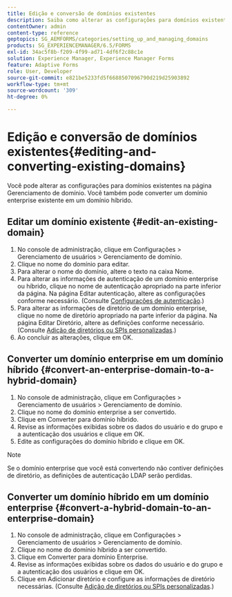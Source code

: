 ```yaml
---
title: Edição e conversão de domínios existentes
description: Saiba como alterar as configurações para domínios existentes na página Gerenciamento de domínio. Converta um domínio enterprise existente em um domínio híbrido ou vice-versa.
contentOwner: admin
content-type: reference
geptopics: SG_AEMFORMS/categories/setting_up_and_managing_domains
products: SG_EXPERIENCEMANAGER/6.5/FORMS
exl-id: 34ac5f8b-f209-4f99-ad71-4df6f2c88c1e
solution: Experience Manager, Experience Manager Forms
feature: Adaptive Forms
role: User, Developer
source-git-commit: e821be5233fd5f6688507096790d219d25903892
workflow-type: tm+mt
source-wordcount: '309'
ht-degree: 0%

---
```


# Edição e conversão de domínios existentes{#editing-and-converting-existing-domains}

Você pode alterar as configurações para domínios existentes na página Gerenciamento de domínio. Você também pode converter um domínio enterprise existente em um domínio híbrido.

## Editar um domínio existente {#edit-an-existing-domain}

1. No console de administração, clique em Configurações > Gerenciamento de usuários > Gerenciamento de domínio.
1. Clique no nome do domínio para editar.
1. Para alterar o nome do domínio, altere o texto na caixa Nome.
1. Para alterar as informações de autenticação de um domínio enterprise ou híbrido, clique no nome de autenticação apropriado na parte inferior da página. Na página Editar autenticação, altere as configurações conforme necessário. (Consulte [Configurações de autenticação](/help/forms/using/admin-help/configuring-authentication-providers.md#authentication-settings).)
1. Para alterar as informações de diretório de um domínio enterprise, clique no nome de diretório apropriado na parte inferior da página. Na página Editar Diretório, altere as definições conforme necessário. (Consulte [Adição de diretórios ou SPIs personalizadas](/help/forms/using/admin-help/configuring-directories.md#adding-directories-or-custom-spis).)
1. Ao concluir as alterações, clique em OK.

## Converter um domínio enterprise em um domínio híbrido {#convert-an-enterprise-domain-to-a-hybrid-domain}

1. No console de administração, clique em Configurações > Gerenciamento de usuários > Gerenciamento de domínio.
1. Clique no nome do domínio enterprise a ser convertido.
1. Clique em Converter para domínio híbrido.
1. Revise as informações exibidas sobre os dados do usuário e do grupo e a autenticação dos usuários e clique em OK.
1. Edite as configurações do domínio híbrido e clique em OK.

>[!NOTE]
>
>Se o domínio enterprise que você está convertendo não contiver definições de diretório, as definições de autenticação LDAP serão perdidas.

## Converter um domínio híbrido em um domínio enterprise {#convert-a-hybrid-domain-to-an-enterprise-domain}

1. No console de administração, clique em Configurações > Gerenciamento de usuários > Gerenciamento de domínio.
1. Clique no nome do domínio híbrido a ser convertido.
1. Clique em Converter para domínio Enterprise.
1. Revise as informações exibidas sobre os dados do usuário e do grupo e a autenticação dos usuários e clique em OK.
1. Clique em Adicionar diretório e configure as informações de diretório necessárias. (Consulte [Adição de diretórios ou SPIs personalizadas](/help/forms/using/admin-help/configuring-directories.md#adding-directories-or-custom-spis).)
